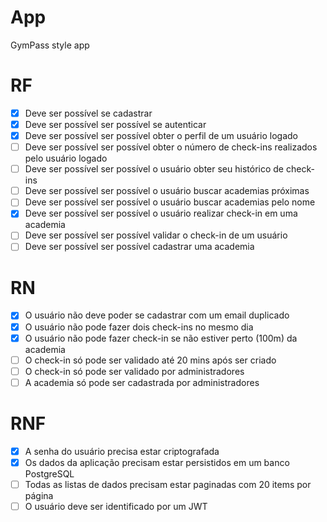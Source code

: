 # App

GymPass style app

# RF

- [x] Deve ser possível se cadastrar
- [x] Deve ser possível ser possível se autenticar
- [x] Deve ser possível ser possível obter o perfil de um usuário logado
- [ ] Deve ser possível ser possível obter o número de check-ins realizados pelo usuário logado
- [ ] Deve ser possível ser possível o usuário obter seu histórico de check-ins
- [ ] Deve ser possível ser possível o usuário buscar academias próximas
- [ ] Deve ser possível ser possível o usuário buscar academias pelo nome
- [x] Deve ser possível ser possível o usuário realizar check-in em uma academia
- [ ] Deve ser possível ser possível validar o check-in de um usuário
- [ ] Deve ser possível ser possível cadastrar uma academia

# RN

- [x] O usuário não deve poder se cadastrar com um email duplicado
- [x] O usuário não pode fazer dois check-ins no mesmo dia
- [x] O usuário não pode fazer check-in se não estiver perto (100m) da academia
- [ ] O check-in só pode ser validado até 20 mins após ser criado
- [ ] O check-in só pode ser validado por administradores
- [ ] A academia só pode ser cadastrada por administradores

# RNF

- [x] A senha do usuário precisa estar criptografada
- [x] Os dados da aplicação precisam estar persistidos em um banco PostgreSQL
- [ ] Todas as listas de dados precisam estar paginadas com 20 items por página
- [ ] O usuário deve ser identificado por um JWT
